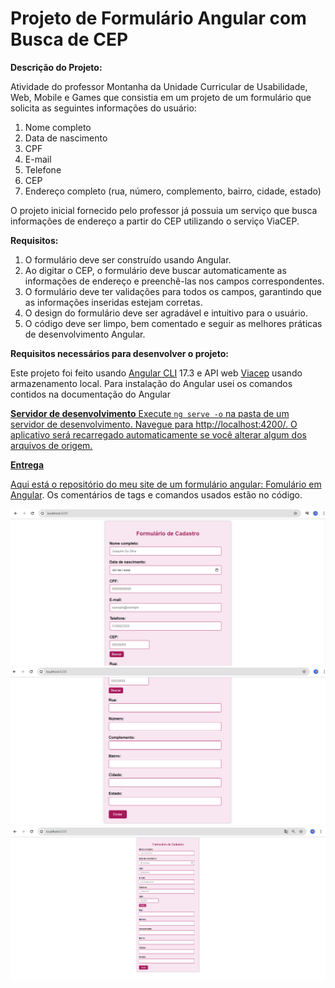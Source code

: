 # Projeto de Formulário Angular com Busca de CEP

**Descrição do Projeto:**

Atividade do professor Montanha da Unidade Curricular de Usabilidade, Web, Mobile e Games que consistia em um projeto de um formulário que solicita as seguintes informações do usuário:

1. Nome completo
2. Data de nascimento
3. CPF
4. E-mail
5. Telefone
6. CEP
7. Endereço completo (rua, número, complemento, bairro, cidade, estado)

O projeto inicial fornecido pelo professor já possuia um serviço que busca informações de endereço a partir do CEP utilizando o serviço ViaCEP.

**Requisitos:**

1. O formulário deve ser construído usando Angular.
2. Ao digitar o CEP, o formulário deve buscar automaticamente as informações de endereço e preenchê-las nos campos correspondentes.
3. O formulário deve ter validações para todos os campos, garantindo que as informações inseridas estejam corretas.
4. O design do formulário deve ser agradável e intuitivo para o usuário.
5. O código deve ser limpo, bem comentado e seguir as melhores práticas de desenvolvimento Angular.

**Requisitos necessários para desenvolver o projeto:**

Este projeto foi feito usando <a href="https://github.com/angular/angular-cli">Angular CLI</a> 17.3 e API web <a href="https://viacep.com.br/">Viacep</a> usando armazenamento local.
Para instalação do Angular usei os comandos contidos na documentação do Angular <a href="https://angular.io/guide/setup-local">

**Servidor de desenvolvimento**
Execute ``ng serve -o`` na pasta de um servidor de desenvolvimento. Navegue para http://localhost:4200/. O aplicativo será recarregado automaticamente se você alterar algum dos arquivos de origem.

**Entrega**
<p>Aqui está o repositório do meu site de um formulário angular: <a href="https://github.com/FrancislaineRod/formulario-angular-cadastro">Fomulário em Angular</a>. Os comentários de tags e comandos usados estão no código.</p>
<img src="src/app/imagens/form1.png" alt="imagem aplicativo1">
<img src="src/app/imagens/form2.png" alt="imagem aplicativo2">
<img src="src/app/imagens/form3.png" alt="imagem aplicativo3">
